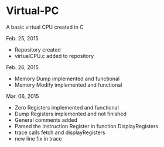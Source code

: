 # Virtual-PC
A basic virtual CPU created in C

Feb. 25, 2015
 - Repository created
 - virtualCPU.c added to repository

Feb. 26, 2015
 - Memory Dump implemented and functional
 - Memory Modify implemented and functional

Mar. 06, 2015
 - Zero Registers implemented and functional
 - Dump Registers implemented and not finished
 - General comments added
 - Parsed the Instruction Register in function DisplayRegisters
 - trace calls fetch and displayRegisters
 - new line fix in trace
